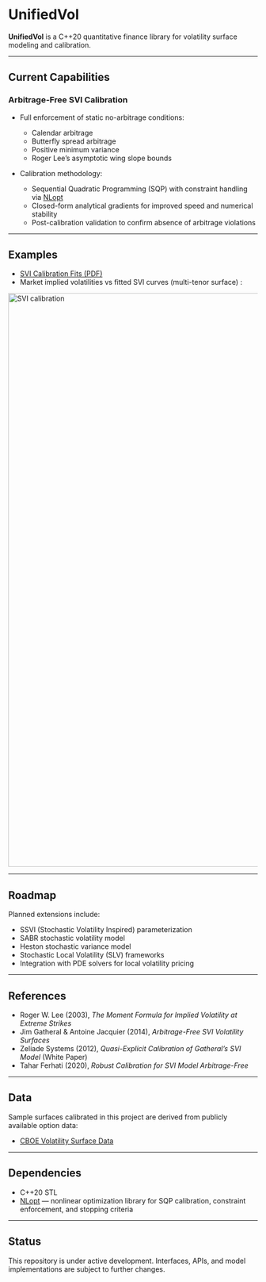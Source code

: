 # UnifiedVol  

**UnifiedVol** is a C++20 quantitative finance library for volatility surface modeling and calibration.  

---

## Current Capabilities  

### Arbitrage-Free SVI Calibration  
- Full enforcement of static no-arbitrage conditions:  
  - Calendar arbitrage  
  - Butterfly spread arbitrage  
  - Positive minimum variance  
  - Roger Lee’s asymptotic wing slope bounds  

- Calibration methodology:  
  - Sequential Quadratic Programming (SQP) with constraint handling via [NLopt](https://nlopt.readthedocs.io/)  
  - Closed-form analytical gradients for improved speed and numerical stability  
  - Post-calibration validation to confirm absence of arbitrage violations  

---

## Examples

- [SVI Calibration Fits (PDF)](docs/SVI_calibration_fits.pdf)  
- Market implied volatilities vs fitted SVI curves (multi-tenor surface)  :

<img width="1867" height="1157" alt="SVI calibration" src="https://github.com/user-attachments/assets/ed85c8bf-f065-494e-b6ba-d7b19175c5f2" />


---

## Roadmap  

Planned extensions include:  
- SSVI (Stochastic Volatility Inspired) parameterization  
- SABR stochastic volatility model  
- Heston stochastic variance model  
- Stochastic Local Volatility (SLV) frameworks  
- Integration with PDE solvers for local volatility pricing  

---

## References  

- Roger W. Lee (2003), *The Moment Formula for Implied Volatility at Extreme Strikes*  
- Jim Gatheral & Antoine Jacquier (2014), *Arbitrage-Free SVI Volatility Surfaces*  
- Zeliade Systems (2012), *Quasi-Explicit Calibration of Gatheral’s SVI Model* (White Paper)  
- Tahar Ferhati (2020), *Robust Calibration for SVI Model Arbitrage-Free*  

---

## Data  

Sample surfaces calibrated in this project are derived from publicly available option data:  

- [CBOE Volatility Surface Data](https://datashop.cboe.com/volatility-surfaces)  

---

## Dependencies  

- C++20 STL  
- [NLopt](https://nlopt.readthedocs.io/) — nonlinear optimization library for SQP calibration, constraint enforcement, and stopping criteria  

---

## Status  

This repository is under active development. Interfaces, APIs, and model implementations are subject to further changes.
